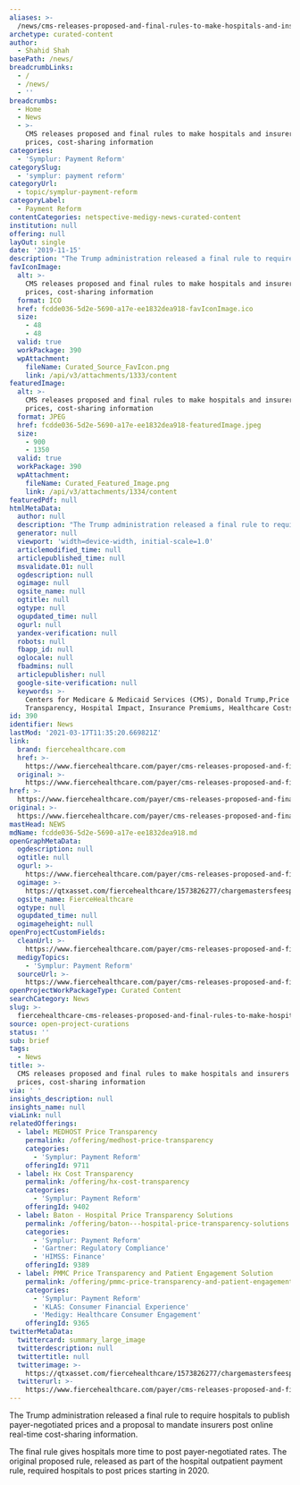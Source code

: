 ```yaml
---
aliases: >-
  /news/cms-releases-proposed-and-final-rules-to-make-hospitals-and-insurers-post-prices-cost-sharing-information
archetype: curated-content
author:
  - Shahid Shah
basePath: /news/
breadcrumbLinks:
  - /
  - /news/
  - ''
breadcrumbs:
  - Home
  - News
  - >-
    CMS releases proposed and final rules to make hospitals and insurers post
    prices, cost-sharing information
categories:
  - 'Symplur: Payment Reform'
categorySlug:
  - 'symplur: payment reform'
categoryUrl:
  - topic/symplur-payment-reform
categoryLabel:
  - Payment Reform
contentCategories: netspective-medigy-news-curated-content
institution: null
offering: null
layOut: single
date: '2019-11-15'
description: "The Trump administration released a final rule to require hospitals to publish payer-negotiated prices and a proposal to mandate insurers post online real-time cost-sharing information.\_\n\nThe final ru"
favIconImage:
  alt: >-
    CMS releases proposed and final rules to make hospitals and insurers post
    prices, cost-sharing information
  format: ICO
  href: fcdde036-5d2e-5690-a17e-ee1832dea918-favIconImage.ico
  size:
    - 48
    - 48
  valid: true
  workPackage: 390
  wpAttachment:
    fileName: Curated_Source_FavIcon.png
    link: /api/v3/attachments/1333/content
featuredImage:
  alt: >-
    CMS releases proposed and final rules to make hospitals and insurers post
    prices, cost-sharing information
  format: JPEG
  href: fcdde036-5d2e-5690-a17e-ee1832dea918-featuredImage.jpeg
  size:
    - 900
    - 1350
  valid: true
  workPackage: 390
  wpAttachment:
    fileName: Curated_Featured_Image.png
    link: /api/v3/attachments/1334/content
featuredPdf: null
htmlMetaData:
  author: null
  description: "The Trump administration released a final rule to require hospitals to publish payer-negotiated prices and a proposal to mandate insurers post online real-time cost-sharing information.\_"
  generator: null
  viewport: 'width=device-width, initial-scale=1.0'
  articlemodified_time: null
  articlepublished_time: null
  msvalidate.01: null
  ogdescription: null
  ogimage: null
  ogsite_name: null
  ogtitle: null
  ogtype: null
  ogupdated_time: null
  ogurl: null
  yandex-verification: null
  robots: null
  fbapp_id: null
  oglocale: null
  fbadmins: null
  articlepublisher: null
  google-site-verification: null
  keywords: >-
    Centers for Medicare & Medicaid Services (CMS), Donald Trump,Price
    Transparency, Hospital Impact, Insurance Premiums, Healthcare Costs
id: 390
identifier: News
lastMod: '2021-03-17T11:35:20.669821Z'
link:
  brand: fiercehealthcare.com
  href: >-
    https://www.fiercehealthcare.com/payer/cms-releases-proposed-and-final-rule-to-make-hospitals-and-insurers-post-prices-cost-sharing#:~:text=Payer-,CMS%20releases%20proposed%20and%20final%20rules%20to%20make%20hospitals,post%20prices%2C%20cost%2Dsharing%20information&text=Now%2C%20hospitals%20have%20until%202021,rates%20for%20300%20shoppable%20services
  original: >-
    https://www.fiercehealthcare.com/payer/cms-releases-proposed-and-final-rule-to-make-hospitals-and-insurers-post-prices-cost-sharing#:~:text=Payer-,CMS%20releases%20proposed%20and%20final%20rules%20to%20make%20hospitals,post%20prices%2C%20cost%2Dsharing%20information&text=Now%2C%20hospitals%20have%20until%202021,rates%20for%20300%20shoppable%20services
href: >-
  https://www.fiercehealthcare.com/payer/cms-releases-proposed-and-final-rule-to-make-hospitals-and-insurers-post-prices-cost-sharing#:~:text=Payer-,CMS%20releases%20proposed%20and%20final%20rules%20to%20make%20hospitals,post%20prices%2C%20cost%2Dsharing%20information&text=Now%2C%20hospitals%20have%20until%202021,rates%20for%20300%20shoppable%20services
original: >-
  https://www.fiercehealthcare.com/payer/cms-releases-proposed-and-final-rule-to-make-hospitals-and-insurers-post-prices-cost-sharing#:~:text=Payer-,CMS%20releases%20proposed%20and%20final%20rules%20to%20make%20hospitals,post%20prices%2C%20cost%2Dsharing%20information&text=Now%2C%20hospitals%20have%20until%202021,rates%20for%20300%20shoppable%20services
mastHead: NEWS
mdName: fcdde036-5d2e-5690-a17e-ee1832dea918.md
openGraphMetaData:
  ogdescription: null
  ogtitle: null
  ogurl: >-
    https://www.fiercehealthcare.com/payer/cms-releases-proposed-and-final-rule-to-make-hospitals-and-insurers-post-prices-cost-sharing
  ogimage: >-
    https://qtxasset.com/fiercehealthcare/1573826277/chargemastersfeespublic.jpg/chargemastersfeespublic.jpg?rZe0CBWEOQaYWJLziPbXQomPDmhLJExk
  ogsite_name: FierceHealthcare
  ogtype: null
  ogupdated_time: null
  ogimageheight: null
openProjectCustomFields:
  cleanUrl: >-
    https://www.fiercehealthcare.com/payer/cms-releases-proposed-and-final-rule-to-make-hospitals-and-insurers-post-prices-cost-sharing#:~:text=Payer-,CMS%20releases%20proposed%20and%20final%20rules%20to%20make%20hospitals,post%20prices%2C%20cost%2Dsharing%20information&text=Now%2C%20hospitals%20have%20until%202021,rates%20for%20300%20shoppable%20services
  medigyTopics:
    - 'Symplur: Payment Reform'
  sourceUrl: >-
    https://www.fiercehealthcare.com/payer/cms-releases-proposed-and-final-rule-to-make-hospitals-and-insurers-post-prices-cost-sharing#:~:text=Payer-,CMS%20releases%20proposed%20and%20final%20rules%20to%20make%20hospitals,post%20prices%2C%20cost%2Dsharing%20information&text=Now%2C%20hospitals%20have%20until%202021,rates%20for%20300%20shoppable%20services
openProjectWorkPackageType: Curated Content
searchCategory: News
slug: >-
  fiercehealthcare-cms-releases-proposed-and-final-rules-to-make-hospitals-and-insurers-post-prices-cost-sharing-information
source: open-project-curations
status: ''
sub: brief
tags:
  - News
title: >-
  CMS releases proposed and final rules to make hospitals and insurers post
  prices, cost-sharing information
via: ' '
insights_description: null
insights_name: null
viaLink: null
relatedOfferings:
  - label: MEDHOST Price Transparency
    permalink: /offering/medhost-price-transparency
    categories:
      - 'Symplur: Payment Reform'
    offeringId: 9711
  - label: Hx Cost Transparency
    permalink: /offering/hx-cost-transparency
    categories:
      - 'Symplur: Payment Reform'
    offeringId: 9402
  - label: Baton - Hospital Price Transparency Solutions
    permalink: /offering/baton---hospital-price-transparency-solutions
    categories:
      - 'Symplur: Payment Reform'
      - 'Gartner: Regulatory Compliance'
      - 'HIMSS: Finance'
    offeringId: 9389
  - label: PMMC Price Transparency and Patient Engagement Solution
    permalink: /offering/pmmc-price-transparency-and-patient-engagement-solution
    categories:
      - 'Symplur: Payment Reform'
      - 'KLAS: Consumer Financial Experience'
      - 'Medigy: Healthcare Consumer Engagement'
    offeringId: 9365
twitterMetaData:
  twittercard: summary_large_image
  twitterdescription: null
  twittertitle: null
  twitterimage: >-
    https://qtxasset.com/fiercehealthcare/1573826277/chargemastersfeespublic.jpg/chargemastersfeespublic.jpg?rZe0CBWEOQaYWJLziPbXQomPDmhLJExk
  twitterurl: >-
    https://www.fiercehealthcare.com/payer/cms-releases-proposed-and-final-rule-to-make-hospitals-and-insurers-post-prices-cost-sharing
---
```

The Trump administration released a final rule to require hospitals to publish payer-negotiated prices and a proposal to mandate insurers post online real-time cost-sharing information. 

The final rule gives hospitals more time to post payer-negotiated rates. The original proposed rule, released as part of the hospital outpatient payment rule, required hospitals to post prices starting in 2020.